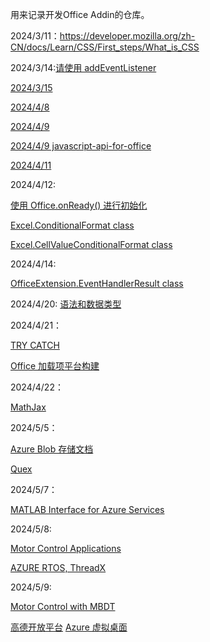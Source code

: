 用来记录开发Office Addin的仓库。

2024/3/11：https://developer.mozilla.org/zh-CN/docs/Learn/CSS/First_steps/What_is_CSS

2024/3/14:[请使用 addEventListener](https://developer.mozilla.org/zh-CN/docs/Learn/JavaScript/First_steps/What_is_JavaScript)

[2024/3/15](https://developer.mozilla.org/zh-CN/docs/Learn/JavaScript/First_steps/Variables)

[2024/4/8](https://developer.mozilla.org/zh-CN/docs/Learn/JavaScript/Client-side_web_APIs/Manipulating_documents)

[2024/4/9](https://developer.mozilla.org/zh-CN/docs/Learn/Forms/Your_first_form)

[2024/4/9 javascript-api-for-office](https://learn.microsoft.com/en-us/office/dev/add-ins/reference/javascript-api-for-office)

[2024/4/11](https://learn.microsoft.com/en-us/office/dev/add-ins/develop/specify-office-hosts-and-api-requirements)

2024/4/12:

[使用 Office.onReady() 进行初始化](https://learn.microsoft.com/zh-cn/office/dev/add-ins/develop/initialize-add-in)

[Excel.ConditionalFormat class](https://learn.microsoft.com/zh-cn/javascript/api/excel/excel.conditionalformat?view=excel-js-preview)

[Excel.CellValueConditionalFormat class](https://learn.microsoft.com/zh-cn/javascript/api/excel/excel.cellvalueconditionalformat?view=excel-js-preview)

2024/4/14:

[OfficeExtension.EventHandlerResult class](https://learn.microsoft.com/zh-cn/javascript/api/office/officeextension.eventhandlerresult?view=excel-js-preview)

2024/4/20:
[语法和数据类型](https://developer.mozilla.org/zh-CN/docs/Web/JavaScript/Guide/Grammar_and_types)

2024/4/21：

[TRY CATCH](https://developer.mozilla.org/zh-CN/docs/Web/JavaScript/Guide/Control_flow_and_error_handling)

[ Office 加载项平台构建](https://learn.microsoft.com/zh-cn/office/dev/add-ins/overview/core-concepts-office-add-ins?view=excel-js-preview)

2024/4/22：

[MathJax](https://docs.mathjax.org/en/latest/basic/mathematics.html)

2024/5/5：

[Azure Blob 存储文档](https://learn.microsoft.com/zh-cn/azure/storage/blobs/)

[Quex](https://quex.sourceforge.net/doc/html/main.html)

2024/5/7：

[MATLAB Interface for Azure Services](https://github.com/mathworks-ref-arch/matlab-azure-services)

2024/5/8:

[Motor Control Applications](https://ww2.mathworks.cn/videos/building-motor-control-applications-with-embedded-coder-and-nxp-motor-control-development-toolbox-for-s32k-mcus-1484342382496.html)

[AZURE RTOS, ThreadX](https://github.com/eclipse-threadx/threadx)

2024/5/9:

[Motor Control with MBDT](https://www.nxp.com/design/training/bldc-motor-control-with-mbdt:TIP-BLDC-MBDT-COURSE)

[高德开放平台](https://lbs.amap.com/)
[Azure 虚拟桌面](https://learn.microsoft.com/zh-cn/training/modules/m365-wvd-intro/3-how-windows-virtual-desktop-works)
